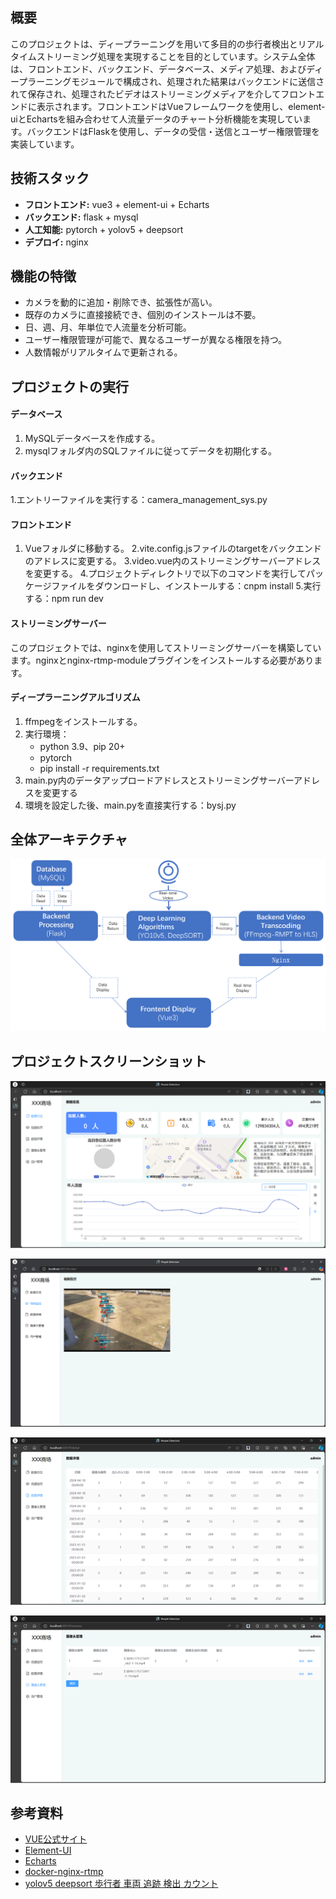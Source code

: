 


## 概要
このプロジェクトは、ディープラーニングを用いて多目的の歩行者検出とリアルタイムストリーミング処理を実現することを目的としています。システム全体は、フロントエンド、バックエンド、データベース、メディア処理、およびディープラーニングモジュールで構成され、処理された結果はバックエンドに送信されて保存され、処理されたビデオはストリーミングメディアを介してフロントエンドに表示されます。フロントエンドはVueフレームワークを使用し、element-uiとEchartsを組み合わせて人流量データのチャート分析機能を実現しています。バックエンドはFlaskを使用し、データの受信・送信とユーザー権限管理を実装しています。

## 技術スタック
- **フロントエンド:** vue3 + element-ui + Echarts
- **バックエンド:** flask + mysql
- **人工知能:** pytorch + yolov5 + deepsort
- **デプロイ:** nginx


## 機能の特徴
- カメラを動的に追加・削除でき、拡張性が高い。
- 既存のカメラに直接接続でき、個別のインストールは不要。
- 日、週、月、年単位で人流量を分析可能。
- ユーザー権限管理が可能で、異なるユーザーが異なる権限を持つ。
- 人数情報がリアルタイムで更新される。


## プロジェクトの実行
#### データベース
1. MySQLデータベースを作成する。
2. mysqlフォルダ内のSQLファイルに従ってデータを初期化する。

#### バックエンド
1.エントリーファイルを実行する：camera_management_sys.py

####  フロントエンド
1. Vueフォルダに移動する。
2.vite.config.jsファイルのtargetをバックエンドのアドレスに変更する。
3.video.vue内のストリーミングサーバーアドレスを変更する。
4.プロジェクトディレクトリで以下のコマンドを実行してパッケージファイルをダウンロードし、インストールする：cnpm install
5.実行する：npm run dev

#### ストリーミングサーバー
このプロジェクトでは、nginxを使用してストリーミングサーバーを構築しています。nginxとnginx-rtmp-moduleプラグインをインストールする必要があります。

#### ディープラーニングアルゴリズム
1. ffmpegをインストールする。
2. 実行環境：
    - python 3.9、pip 20+
    - pytorch
    - pip install -r requirements.txt
3. main.py内のデータアップロードアドレスとストリーミングサーバーアドレスを変更する
4. 環境を設定した後、main.pyを直接実行する：bysj.py

## 全体アーキテクチャ
<p align="center">
<img src="./img/summery-1.png" alt="People Detection" />
</p>

## プロジェクトスクリーンショット

<p align="center">
<img src="./img/1.png" alt="People Detection" />
</p>
<p align="center">
<img src="./img/2.png" alt="People Detection" />
</p>
<p align="center">
<img src="./img/3.png" alt="People Detection" />
</p>
<p align="center">
<img src="./img/4.png" alt="People Detection" />
</p>



## 参考資料
- [VUE公式サイト](https://vuejs.org/)
- [Element-UI](https://element-plus.org/zh-CN/)
- [Echarts](https://echarts.apache.org/zh/index.html)
- [docker-nginx-rtmp](https://github.com/alfg/docker-nginx-rtmp)
- [yolov5 deepsort 歩行者 車両 追跡 検出 カウント](https://github.com/dyh/unbox_yolov5_deepsort_counting)
